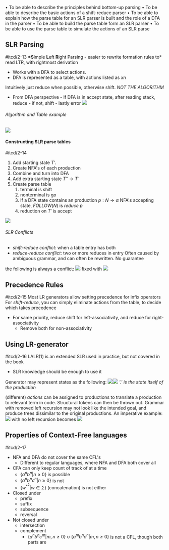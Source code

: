 • To be able to describe the principles behind bottom-up parsing
• To be able to describe the basic actions of a shift-reduce parser
• To be able to explain how the parse table for an SLR parser is built and the role of a DFA in the parser
• To be able to build the parse table form an SLR parser
• To be able to use the parse table to simulate the actions of an SLR parse

## SLR Parsing

#itcd/2-13 **\*S**imple **L**eft **R**ight Parsing - easier to rewrite formation rules to\*
read LTR, with rightmost derivation

- Works with a DFA to select actions.
- DFA is represented as a table, with actions listed as $xn$

Intuitively just reduce when possible, otherwise shift. _NOT THE ALGORITHM_

- From DFA perspective - If DFA is in accept state, after reading stack, reduce - if not, shift - lastly error
  ![](Pasted%20image%2020240306201525.png)

###### Algorithm and Table example

![](Pasted%20image%2020240306201831.png)

#### Constructing SLR parse tables

#itcd/2-14

1. Add starting state $T'$.
2. Create NFA's of each production
3. Combine and turn into DFA
4. Add extra starting state $T''\rightarrow T'$
5. Create parse table
   1. terminal is shift
   2. nonterminal is go
   3. If a DFA state contains an production $p : N\rightarrow \alpha$ NFA's accepting state, $FOLLOW(N)$ is $reduce\ p$
   4. reduction on $T'$ is accept

![](Pasted%20image%2020240306225613.png)

###### SLR Conflicts

- _shift-reduce conflict_: when a table entry has both
- _reduce-reduce conflict_: two or more reduces in entry
  Often caused by ambiguous grammar, and can often be rewritten. No guarantee

the following is always a conflict:
![](Pasted%20image%2020240306203400.png)
fixed with
![](Pasted%20image%2020240306203428.png)

## Precedence Rules

#itcd/2-15
Most LR generators allow setting precedence for infix operators
For _shift-reduce_, you can simply eliminate actions from the table, to decide which takes precedence

- For same priority, reduce shift for left-associativity, and reduce for right-associativity
  - Remove both for non-associativity

## Using LR-generator

#itcd/2-16
LALR(1) is an extended SLR used in practice, but not covered in the book

- SLR knowledge should be enough to use it

Generator may represent states as the following:
![](Pasted%20image%2020240306204515.png)![](Pasted%20image%2020240306204529.png)
_'.' is the state itself of the production_

(different) _actions_ can be assigned to productions to translate a production to relevant term in code. Structural tokens can then be thrown out.
Grammar with removed left recursion may not look like the intended goal, and produce trees dissimilar to the original productions.
An imperative example:
![](Pasted%20image%2020240306205919.png)
with no left recursion becomes
![](Pasted%20image%2020240306205935.png)

## Properties of Context-Free languages

#itcd/2-17

- NFA and DFA do not cover the same CFL's
  - Different to regular languages, where NFA and DFA both cover all
- CFA can only keep count of track of at a time
  - $\{a^{n}b^{n}|n\geq0\}$ is possible
  - $\{a^{n}b^{n}c^{n}|n\geq0\}$ is not
  - $\{w^{*^{2}}|w\in\Sigma\}$ (concatenation) is not either
- Closed under
  - prefix
  - suffix
  - subsequence
  - reversal
- Not closed under
  - intersection
  - complement
    - $\{a^{n}b^{n}c^{m}|m,n\geq0\}\cup\{a^{m}b^{n}c^{n}|m,n\geq0\}$ is not a CFL, though both parts are
